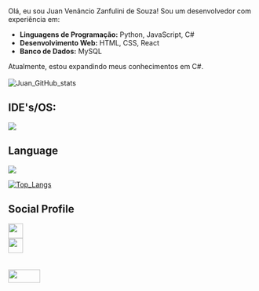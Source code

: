 <a href="https://git.io/typing-svg"><img src="https://readme-typing-svg.demolab.com?font=roboto&pause=10&color=F4672C&width=435&lines=Welcome+to+my+github!" alt="" /></a> 
<br>
<br>
Olá, eu sou Juan Venâncio Zanfulini de Souza!
Sou um desenvolvedor com experiência em:

- **Linguagens de Programação:** Python, JavaScript, C#
- **Desenvolvimento Web:** HTML, CSS, React
- **Banco de Dados:** MySQL

Atualmente, estou expandindo meus conhecimentos em C#.
<br>
<br>
![Juan_GitHub_stats](https://github-readme-stats.vercel.app/api?username=JuanSouz4&show_icons=true&theme=codeSTACKr&hide_border=true)

## IDE's/OS:
<img src="https://skillicons.dev/icons?i=androidstudio,windows,vscode,pycharm&theme=dark" />

## Language
<img src="https://skillicons.dev/icons?i=html,css,js,python,react,mysql,cs&theme=dark"/>
<br>

[![Top_Langs](https://github-readme-stats.vercel.app/api/top-langs/?username=JuanSouz4&theme=codeSTACKr&hide_border=true)](https://github.com/JuanSouz4/github-readme-stats)
<br>

## Social Profile
<a href="https://www.linkedin.com/in//">
    <img src="https://skillicons.dev/icons?i=linkedin&theme=dark" width="30" height="30" />
</a>
<br>
<a href="https://www.youtube.com/">
    <img src="https://skillicons.dev/icons?i=instagram&theme=dark" width="30" height="30" />
</a>
<br>
<br>
<br>
<img src="http://estruyf-github.azurewebsites.net/api/VisitorHit?user=JuanSouz4&repo=JuanSouz4&countColorcountColor&countColor=%23F4672C" width="65" height="27"/>
